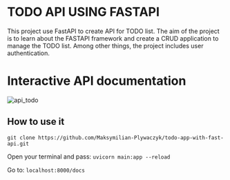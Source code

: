# TODO API USING FASTAPI

This project use FastAPI to create API for TODO list. The aim of the project is to learn about the FASTAPI framework and create a CRUD application to manage the TODO list. Among other things, the project includes user authentication. 
# Interactive API documentation
![api_todo](https://user-images.githubusercontent.com/65869609/226204948-7921f5a7-32d3-4f3a-ba20-7a711b610803.png)

## How to use it
`git clone https://github.com/Maksymilian-Plywaczyk/todo-app-with-fast-api.git`

Open your terminal and pass:
`uvicorn main:app --reload` 

Go to:
`localhost:8000/docs`
